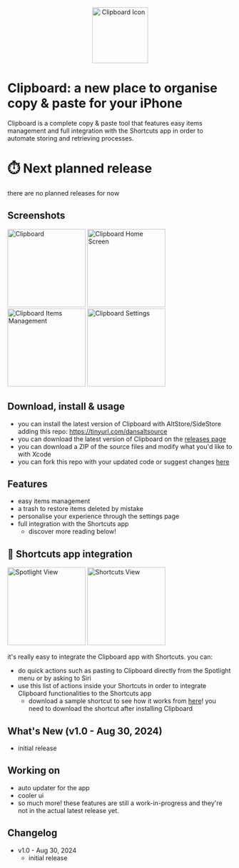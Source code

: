 <div align="center"><img width="125" alt="Clipboard Icon" src="https://github.com/user-attachments/assets/64aff061-9532-41f2-b5d1-8afa93bfaafa"></div>

# Clipboard: a new place to organise copy & paste for your iPhone
Clipboard is a complete copy & paste tool that features easy items management and full integration with the Shortcuts app in order to automate storing and retrieving processes.

# ⏱️ Next planned release
there are no planned releases for now

## Screenshots
<img width="175" alt="Clipboard" src="https://github.com/user-attachments/assets/c5c9aefd-bd6d-432d-850c-7a7d95227116">
<img width="175" alt="Clipboard Home Screen" src="https://github.com/user-attachments/assets/34a14769-7531-4889-a237-806b64571c3c">
<img width="175" alt="Clipboard Items Management" src="https://github.com/user-attachments/assets/ad040710-b828-4508-abb9-ef5c0565f9a6">
<img width="175" alt="Clipboard Settings" src="https://github.com/user-attachments/assets/74fd3c2a-093f-493c-be74-ccba5a5e4261">

## Download, install & usage
- you can install the latest version of Clipboard with AltStore/SideStore adding this repo: https://tinyurl.com/dansaltsource
- you can download the latest version of Clipboard on the [releases page](https://github.com/ddvniele/Clipboard/releases/latest)
- you can download a ZIP of the source files and modify what you'd like to with Xcode
- you can fork this repo with your updated code or suggest changes [here](https://github.com/ddvniele/Clipboard/pulls)

## Features
- easy items management
- a trash to restore items deleted by mistake
- personalise your experience through the settings page
- full integration with the Shortcuts app
  - discover more reading below!

## 📂 Shortcuts app integration
<img width="175" alt="Spotlight View" src="https://github.com/user-attachments/assets/1aecda33-eb67-4453-baea-0de22a9d54ba">
<img width="175" alt="Shortcuts View" src="https://github.com/user-attachments/assets/0be177f0-6816-4393-bff8-84429b9997fe">

it's really easy to integrate the Clipboard app with Shortcuts. you can:
- do quick actions such as pasting to Clipboard directly from the Spotlight menu or by asking to Siri
- use this list of actions inside your Shortcuts in order to integrate Clipboard functionalities to the Shortcuts app
  - download a sample shortcut to see how it works from [here](https://www.icloud.com/shortcuts/32d94e5e1d484e89be0094dfa4f308a4)! you need to download the shortcut after installing Clipboard

## What's New (v1.0 - Aug 30, 2024)
- initial release

## Working on
- auto updater for the app
- cooler ui
- so much more!
these features are still a work-in-progress and they're not in the actual latest release yet.

## Changelog
- v1.0 - Aug 30, 2024
  - initial release
